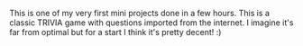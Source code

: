 This is one of my very first mini projects done in a few hours. 
This is a classic TRIVIA game with questions imported from the internet. 
I imagine it's far from optimal but for a start I think it's pretty decent! :)
